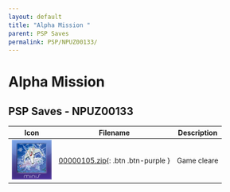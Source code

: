 ```yaml
---
layout: default
title: "Alpha Mission "
parent: PSP Saves
permalink: PSP/NPUZ00133/
---
```

# Alpha Mission 

## PSP Saves - NPUZ00133

| Icon | Filename | Description |
|------|----------|-------------|
| ![Alpha Mission ](ICON0.PNG) | [00000105.zip](00000105.zip){: .btn .btn-purple } | Game cleare |
